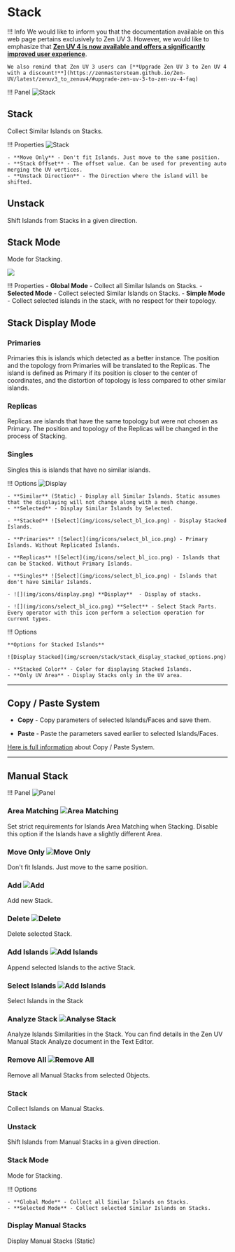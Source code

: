 # Stack

!!! Info
    We would like to inform you that the documentation available on this web page pertains exclusively to Zen UV 3. However, we would like to emphasize that [**Zen UV 4 is now available and offers a significantly improved user experience**](https://zenmastersteam.github.io/Zen-UV/latest/).

    We also remind that Zen UV 3 users can [**Upgrade Zen UV 3 to Zen UV 4 with a discount!**](https://zenmastersteam.github.io/Zen-UV/latest/zenuv3_to_zenuv4/#upgrade-zen-uv-3-to-zen-uv-4-faq)

!!! Panel
    ![Stack](img/screen/stack/stack.png)

## Stack

Collect Similar Islands on Stacks.

!!! Properties
    ![Stack](img/screen/stack/stack_options.png)

    - **Move Only** - Don't fit Islands. Just move to the same position.
    - **Stack Offset** - The offset value. Can be used for preventing auto merging the UV vertices.
    - **Unstack Direction** - The Direction where the island will be shifted.


## Unstack

Shift Islands from Stacks in a given direction.

## Stack Mode
Mode for Stacking.

 ![](img/screen/stack/stack_modes.png)

!!! Properties
    - **Global Mode** - Collect all Similar Islands on Stacks.
    - **Selected Mode** - Collect selected Similar Islands on Stacks.
    - **Simple Mode** - Collect selected islands in the stack, with no respect for their topology.

## Stack Display Mode

### Primaries
Primaries this is islands which detected as a better instance. The position and the topology from Primaries will be translated to the Replicas. The island is defined as Primary if its position is closer to the center of coordinates, and the distortion of topology is less compared to other similar islands.

### Replicas

Replicas are islands that have the same topology but were not chosen as Primary. The position and topology of the Replicas will be changed in the process of Stacking.

### Singles

Singles this is islands that have no similar islands.

!!! Options
    ![Display](img/screen/stack/stack_display_select_sys.png)

    - **Similar** (Static) - Display all Similar Islands. Static assumes that the displaying will not change along with a mesh change.
    - **Selected** - Display Similar Islands by Selected.

    - **Stacked** ![Select](img/icons/select_bl_ico.png) - Display Stacked Islands.

    - **Primaries** ![Select](img/icons/select_bl_ico.png) - Primary Islands. Without Replicated Islands.

    - **Replicas** ![Select](img/icons/select_bl_ico.png) - Islands that can be Stacked. Without Primary Islands.

    - **Singles** ![Select](img/icons/select_bl_ico.png) - Islands that don't have Similar Islands.

    - ![](img/icons/display.png) **Display**  - Display of stacks.

    - ![](img/icons/select_bl_ico.png) **Select** - Select Stack Parts. Every operator with this icon perform a selection operation for current types.

!!! Options

    **Options for Stacked Islands**

    ![Display Stacked](img/screen/stack/stack_display_stacked_options.png)

    - **Stacked Color** - Color for displaying Stacked Islands.
    - **Only UV Area** - Display Stacks only in the UV area.

---

## Copy / Paste System

 - **Copy** - Copy parameters of selected Islands/Faces and save them.

 - **Paste** - Paste the parameters saved earlier to selected Islands/Faces.

[Here is full information](operators/stack_copy_paste.md) about Copy / Paste System.

---

## Manual Stack

!!! Panel
    ![Panel](img/screen/stack/stack_manual_stack.png)


### Area Matching ![Area Matching](img/icons/a.png)

Set strict requirements for Islands Area Matching when Stacking. Disable this option if the Islands have a slightly different Area.


### Move Only ![Move Only](img/icons/m.png)

Don't fit Islands. Just move to the same position.

### Add ![Add](img/icons/plus.png)

Add new Stack.

### Delete ![Delete](img/icons/minus.png)

Delete selected Stack.

### Add Islands ![Add Islands](img/icons/download.png)

Append selected Islands to the active Stack.

### Select Islands ![Add Islands](img/icons/select_bl_ico.png)

Select Islands in the Stack

### Analyze Stack ![Analyse Stack](img/icons/analyse.png)

Analyze Islands Similarities in the Stack. You can find details in the Zen UV Manual Stack Analyze document in the Text Editor.

### Remove All ![Remove All](img/icons/trash.png)

Remove all Manual Stacks from selected Objects.

### Stack

Collect Islands on Manual Stacks.

### Unstack

Shift Islands from Manual Stacks in a given direction.

### Stack Mode
Mode for Stacking.

!!! Options

    - **Global Mode** - Collect all Similar Islands on Stacks.
    - **Selected Mode** - Collect selected Similar Islands on Stacks.

### Display Manual Stacks

Display Manual Stacks (Static)
